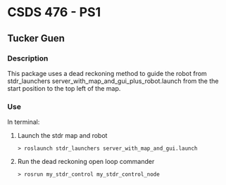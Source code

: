 # CSDS 476 - PS1
## Tucker Guen
### Description
This package uses a dead reckoning method to guide the robot from stdr_launchers
server_with_map_and_gui_plus_robot.launch from the the start position to the top left of the map.
### Use
In terminal:
1. Launch the stdr map and robot
    ```{bash}
    > roslaunch stdr_launchers server_with_map_and_gui.launch
    ```
2. Run the dead reckoning open loop commander
    ```{bash}
   > rosrun my_stdr_control my_stdr_control_node 
   ```